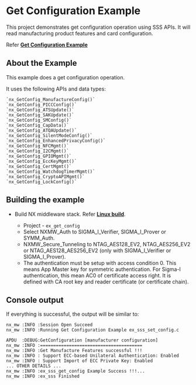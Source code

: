 # Get Configuration Example

This project demonstrates get configuration operation using SSS APIs. It
will read manufacturing product features and card configuration.

Refer [**Get Configuration Example**](./ex_sss_get_config.c)


## About the Example

This example does a get configuration operation.

It uses the following APIs and data types:

    `nx_GetConfig_ManufactureConfig()`
    `nx_GetConfig_PICCConfig()`
    `nx_GetConfig_ATSUpdate()`
    `nx_GetConfig_SAKUpdate()`
    `nx_GetConfig_SMConfig()`
    `nx_GetConfig_CapData()`
    `nx_GetConfig_ATQAUpdate()`
    `nx_GetConfig_SilentModeConfig()`
    `nx_GetConfig_EnhancedPrivacyConfig()`
    `nx_GetConfig_NFCMgmt()`
    `nx_GetConfig_I2CMgmt()`
    `nx_GetConfig_GPIOMgmt()`
    `nx_GetConfig_EccKeyMgmt()`
    `nx_GetConfig_CertMgmt()`
    `nx_GetConfig_WatchdogTimerMgmt()`
    `nx_GetConfig_CryptoAPIMgmt()`
    `nx_GetConfig_LockConfig()`


## Building the example

- Build NX middleware stack. Refer [**Linux build**](../../../doc/linux/readme.md).

    - Project - `ex_get_config`
    - Select NXMW_Auth to SIGMA_I_Verifier, SIGMA_I_Prover or SYMM_Auth.
    - NXMW_Secure_Tunneling to NTAG_AES128_EV2, NTAG_AES256_EV2 or NTAG_AES128_AES256_EV2 (only with SIGMA_I_Verifier or SIGMA_I_Prover).
    - The authentication must be setup with access condition 0. This means App Master key for symmetric authentication. For Sigma-I authentication, this mean AC0 of certificate
        access right. It is defined with CA root key and reader certificate (or certificate chain).

## Console output

If everything is successful, the output will be similar to:

```
nx_mw :INFO :Session Open Succeed
nx_mw :INFO :Running Get Configuration Example ex_sss_set_config.c

APDU  :DEBUG:GetConfiguration [manufacturer configuration]
nx_mw :INFO :=======================================
nx_mw :INFO :Get Manufacture Features successful !!!
nx_mw :INFO : Support ECC-based Unilateral Authentication: Enabled
nx_mw :INFO : Support Import of ECC Private Key: Enabled
... OTHER DETAILS ...
nx_mw :INFO :ex_sss_get_config Example Success !!!...
nx_mw :INFO :ex_sss Finished
```


